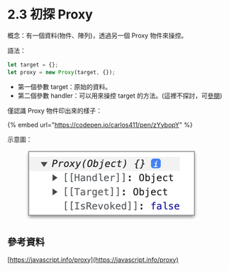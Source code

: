 # 2.3 初探 Proxy

概念：有一個資料(物件、陣列)，透過另一個 Proxy 物件來操控。

語法：

```javascript
let target = {};
let proxy = new Proxy(target, {});
```

* 第一個參數 target：原始的資料。
* 第二個參數 handler：可以用來操控 target 的方法。(這裡不探討，可[參閱](https://javascript.info/proxy))



僅認識 Proxy 物件印出來的樣子：

{% embed url="https://codepen.io/carlos411/pen/zYybopY" %}

示意圖：

<figure><img src="../.gitbook/assets/proxy_hint.png" alt=""><figcaption></figcaption></figure>



## 參考資料

[https://javascript.info/proxy](https://javascript.info/proxy)

